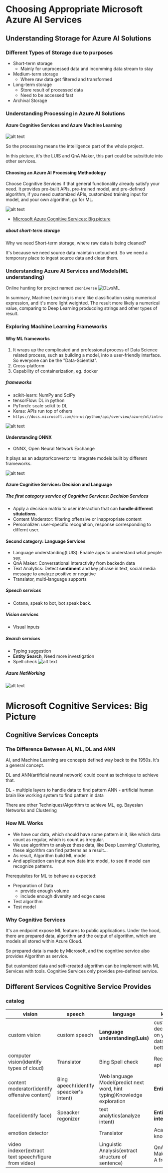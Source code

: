 # Choosing Appropriate Microsoft Azure AI Services
## Understanding Storage for Azure AI Solutions
### Different Types of Storage due to purposes
- Short-term storage
  - Mainly for unprocessed data and incomming data stream to stay
- Medium-term storage
  - Where raw data get filtered and transformed
- Long-term storage
  - Store result of processed data
  - Need to be accessed fast
- Archival Storage  


### Understanding Processing in Azure AI Solutions
#### Azure Cognitive Services and Azure Machine Learning
![alt text](image.png)

So the processing means the intelligence part of the whole project.

In this picture, it's the LUIS and QnA Maker, this part could be subsittute into other services.

#### Choosing an Azure AI Processing Methodology
Choose Cognitive Services if that general functionality already satisfy your need. It provides pre-built APIs, pre-trained model, and pre-defined algorithm, if you need customized APIs,  customized training input for model, and your own algorithm, go for ML. 

![alt text](image-1.png)

* [Microsoft Azure Cognitive Services: Big picture](#microsoft-cognitive-services-big-picture)

##### about short-term storage
Why we need Short-term storage, where raw data is being cleaned?

It's because we need source data maintain untouched. So we need a temporary place to ingest source data and clean them.

### Understanding Azure AI Services and Models(ML understanding)

Online hunting for project named `zooniverse`
![DLvsML](image-2.png)

In summary, Machine Learning is more like classification using numerical expression, and it's more light weighted. The result more likely a numerical value, comparing to Deep Learning producding strings and other types of result.

### Exploring Machine Learning Frameworks

#### Why ML frameworks

1. It wraps up the complicated and professional process of Data Science related process, such as building a model, into a user-friendly interface. So everyone can be the "Data-Scientist".
2. Cross-platform
3. Capability of containerization, eg. docker

##### frameworks
- scikit-learn: NumPy and SciPy
- tensorFlow: DL in python
- PyTorch: scale scikit to DL
- Keras: APIs run top of others
- `https://docs.microsoft.com/en-us/python/api/overview/azure/ml/intro`

![alt text](image-3.png)

#### Understanding ONNX
- ONNX, Open Neural Network Exchange

It plays as an adaptor/convertor to integrate models built by different frameworks.

![alt text](image-4.png)

#### Azure Cognitive Services: Decision and Language


##### The first category service of Cognitive Services: Decision Services

- Apply a decision matrix to user interaction that can **handle different situiations.**
- Content Moderator: filtering offensive or inappropriate content
- Personalizer: user-specific recognition, response corresponding to differnt user.

#### Second category: Language Services
- Language understanding(LUIS): Enable apps to understand what people say.
- QnA Maker: Conversational Interactivity from backedn data
- Text Analytics: Detect **sentiment** and key phrase in text, social media message to analyze positive or negative
- Translator, multi-language supports

##### Speech services
- Cotana, speak to bot, bot speak back.

##### Vision services
- Visual inputs

##### Search services
- Typing suggestion
- **Entity Search**, Need more investigation
- Spell check
![alt text](image-5.png)

##### Azure NetWorking
![alt text](image-6.png)

# Microsoft Cognitive Services: Big Picture
## Cognitive Services Concepts
### The Difference Between AI, ML, DL and ANN
AI, and Machine Learning are concepts defined way back to the 1950s. It's a general concept.

DL and ANN(artificial neural network) could count as technique to achieve that.

DL - multiple layers to handle data to find pattern
ANN - artificial human brain like working system to find pattern in data

There are other Techniques/Algorithm to achieve ML, eg. Bayesian Networks and Clustering

### How ML Works
- We have our data, which should have some pattern in it, like which data count as regular, which is count as irregular.
- We use algorithm to analyze these data, like Deep Learning/ Clustering, these algorithm can find patterns as a result...
- As result, Algorithm build ML model.
- And application can input new data into model, to see if model can recognize patterns.

Prerequisites for ML to behave as expected:
- Preparation of Data
  - provide enough volume
  - include enough diversity and edge cases
- Test algorithm
- Test model

### Why Cognitive Services
It's an endpoint expose ML features to public applications. Under the hood, there are prepared data, algorithm and the output of algorithm, which are models all stored within Azure Cloud.

So prepared data is made by Microsoft, and the cognitive service also provides Algorithm as service.

But customized data and self-created algorithm can be implement with ML Services with tools. Cognitive Services only provides pre-defined service.

## Different Services Cognitive Service Provides
### catalog
|vision| speech| language |knowledge| Search|
|-|-|-|-|-|
|custom vision|custom speech|**Language understanding(Luis)**|custom decision(based on your input data, to make better decision)|custom search|
|computer vision(identify types of cloud)|Translator|Bing Spell check|Recommendation api|autosuggest|
|content moderator(identify offensive content)|Bing apeech(identify speacker's intent)|Web language Model(predict next word, hint typing)Knowledge exploration|**Entity Search**|
|face(identify face)|Speacker regonizer|text analytics(analyze intent)|**Entity linking intelligence**||
|emotion detector||Translator|Academic knowledge||
|video indexer(extract text speech/figure from video)||Linguistic Analysis(extract structure of sentence)|QnA Maker(create Q A from text)||
